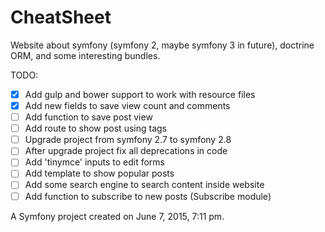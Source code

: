 CheatSheet
==========

Website about symfony (symfony 2, maybe symfony 3 in future), doctrine ORM, and some interesting bundles.

TODO:

- [X] Add gulp and bower support to work with resource files
- [X] Add new fields to save view count and comments
- [ ] Add function to save post view
- [ ] Add route to show post using tags
- [ ] Upgrade project from symfony 2.7 to symfony 2.8
- [ ] After upgrade project fix all deprecations in code
- [ ] Add 'tinymce' inputs to edit forms
- [ ] Add template to show popular posts
- [ ] Add some search engine to search content inside website
- [ ] Add function to subscribe to new posts (Subscribe module)

A Symfony project created on June 7, 2015, 7:11 pm.
